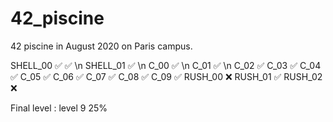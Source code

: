 # 42_piscine

42 piscine in August 2020 on Paris campus.

SHELL_00 :white_check_mark: :white_check_mark: \n
SHELL_01 :white_check_mark: \n
C_00 :white_check_mark: \n
C_01 :white_check_mark: \n
C_02 :white_check_mark: 
C_03 :white_check_mark: 
C_04 :white_check_mark: 
C_05 :white_check_mark: 
C_06 :white_check_mark: 
C_07 :white_check_mark: 
C_08 :white_check_mark: 
C_09 :white_check_mark: 
RUSH_00 :x: 
RUSH_01 :white_check_mark: 
RUSH_02 :x: 

Final level : level 9 25%
